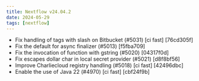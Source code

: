 ```yaml
---
title: Nextflow v24.04.2
date: 2024-05-29
tags: [nextflow]
---
```


- Fix handling of tags with slash on Bitbucket (#5031) [ci fast] [76cd305f]
- Fix the default for async finalizer (#5013) [f5fba709]
- Fix the invocation of function with gstring (#5020) [04317f0d]
- Fix escapes dollar char in local secret provider (#5021) [d8f8bf56]
- Improve Charliecloud registry handling (#5018) [ci fast] [42496dbc]
- Enable the use of Java 22  (#4970) [ci fast] [cbf24f9b]
